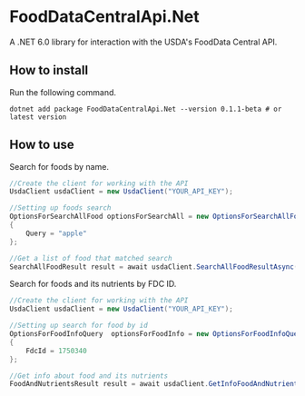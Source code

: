 # FoodDataCentralApi.Net

A .NET 6.0 library for interaction with the USDA's FoodData Central API.


## How to install

Run the following command.
```
dotnet add package FoodDataCentralApi.Net --version 0.1.1-beta # or latest version
```

## How to use

Search for foods by name.
```c#
//Create the client for working with the API
UsdaClient usdaClient = new UsdaClient("YOUR_API_KEY");

//Setting up foods search
OptionsForSearchAllFood optionsForSearchAll = new OptionsForSearchAllFood()
{
    Query = "apple"
};

//Get a list of food that matched search
SearchAllFoodResult result = await usdaClient.SearchAllFoodResultAsync(optionsForSearchAll);
```
Search for foods and its nutrients by FDC ID.
```c#
//Create the client for working with the API
UsdaClient usdaClient = new UsdaClient("YOUR_API_KEY");

//Setting up search for food by id
OptionsForFoodInfoQuery  optionsForFoodInfo = new OptionsForFoodInfoQuery()
{
    FdcId = 1750340
};

//Get info about food and its nutrients
FoodAndNutrientsResult result = await usdaClient.GetInfoFoodAndNutrientsAsync(optionsForFoodInfo);
